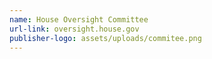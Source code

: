 ```yaml
---
name: House Oversight Committee
url-link: oversight.house.gov
publisher-logo: assets/uploads/commitee.png
---
```

